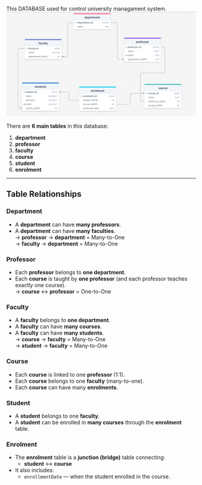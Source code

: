This DATABASE used for control university managament system.
![Database Diagram](image/12.png)



There are **6 main tables** in this database:

1. **department**  
2. **professor**  
3. **faculty**  
4. **course**  
5. **student**  
6. **enrolment**

---

##  Table Relationships

###  Department
- A **department** can have **many professors**.
- A **department** can have **many faculties**.  
  → **professor** → **department** = Many-to-One  
  → **faculty** → **department** = Many-to-One  

###  Professor
- Each **professor** belongs to **one department**.  
- Each **course** is taught by **one professor** (and each professor teaches exactly one course).  
  → **course** ↔ **professor** = One-to-One

###  Faculty
- A **faculty** belongs to **one department**.  
- A **faculty** can have **many courses**.  
- A **faculty** can have **many students**.  
  → **course** → **faculty** = Many-to-One  
  → **student** → **faculty** = Many-to-One  

###  Course
- Each **course** is linked to one **professor** (1:1).
- Each **course** belongs to one **faculty** (many-to-one).
- Each **course** can have many **enrolments**.

###  Student
- A **student** belongs to one **faculty**.
- A **student** can be enrolled in **many courses** through the **enrolment** table.  

###  Enrolment
- The **enrolment** table is a **junction (bridge)** table connecting:
  - **student** ↔ **course**
- It also includes:
  - `enrollmentDate` — when the student enrolled in the course.
